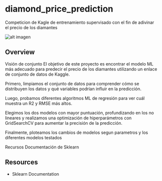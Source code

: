 # diamond_price_prediction

Competicion de Kagle de entrenamiento supervisado con el fin de adivinar el precio de los diamantes 

![alt imagen](https://i.ytimg.com/vi/EVe-tsQCuAI/hqdefault.jpg)

## Overview


Visión de conjunto
El objetivo de este proyecto es encontrar el modelo ML más adecuado para predecir el precio de los diamantes utilizando un enlace de conjunto de datos de Kaggle.

Primero, limpiamos el conjunto de datos para comprender cómo se distribuyen los datos y qué variables podrían influir en la predicción.

Luego, probamos diferentes algoritmos ML de regresión para ver cuál muestra un R2 y RMSE más altos.

Elegimos los dos modelos con mayor puntuación, profundizando en los no lineares  y realizamos una optimización de hiperparámetros con GridSearchCV para aumentar la precisión de la predicción.

Finalmente, ploteamos los cambios de modelos segun parametros y los diferentes modelos testados

Recursos
Documentación de Sklearn



## Resources

* Sklearn Documentation 
